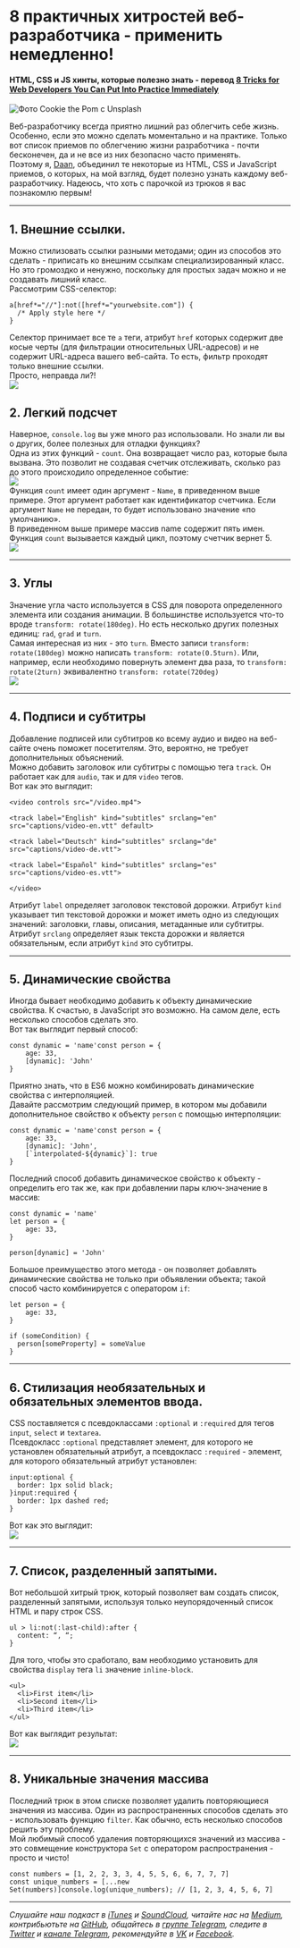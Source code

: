 # 8 практичных хитростей веб-разработчика - применить немедленно!
#### HTML, CSS и JS хинты, которые полезно знать - перевод [8 Tricks for Web Developers You Can Put Into Practice Immediately](https://levelup.gitconnected.com/8-tricks-for-web-developers-you-can-put-into-practice-immediately-98079e65fd7d)
![Фото Cookie the Pom с Unsplash](https://cdn-images-1.medium.com/max/600/1*KqPUfEEErHiexvE_WKbUZQ.jpeg)

Веб-разработчику всегда приятно лишний раз облегчить себе жизнь. Особенно, если это можно сделать моментально и на практике. Только вот список приемов по облегчению жизни разработчика - почти бесконечен, да и не все из них безопасно часто применять.   
Поэтому я, [Daan](https://medium.com/@daaaan), объединил те некоторые из HTML, CSS и JavaScript приемов, о которых, на мой взгляд, будет полезно узнать каждому веб-разработчику. Надеюсь, что хоть с парочкой из трюков я вас познакомлю первым!   
***

## 1. Внешние ссылки.
Можно стилизовать ссылки разными методами; один из способов это сделать - приписать ко внешним ссылкам специализированный класс. Но это громоздко и ненужно, поскольку для простых задач можно и не создавать лишний класс.   
Рассмотрим CSS-селектор:   

```
a[href*="//"]:not([href*="yourwebsite.com"]) {
  /* Apply style here */
}
```   

Селектор принимает все те ```a``` теги, атрибут ```href``` которых содержит две косые черты (для фильтрации относительных URL-адресов) и не содержит URL-адреса вашего веб-сайта. То есть, фильтр проходят только внешние ссылки.   
Просто, неправда ли?!   
![](https://cdn-images-1.medium.com/max/600/1*HKFgRD-lvgCATTnlDJQpEw.png)   

## 2. Легкий подсчет
Наверное, ```console.log``` вы уже много раз использовали. Но знали ли вы о других, более полезных для отладки функциях?   
Одна из этих функций - ```count```. Она возвращает число раз, которые была вызвана. Это позволит не создавая счетчик отслеживать, сколько раз до этого происходило определенное событие:   
![](https://miro.medium.com/max/700/1*qfEEJVnRVYcJLlQjnlDWOA.png)   
Функция ```count``` имеет один аргумент - ```Name```, в приведенном выше примере. Этот аргумент работает как идентификатор счетчика. Если аргумент ```Name``` не передан, то будет использовано значение «по умолчанию».   
В приведенном выше примере массив name содержит пять имен. Функция ```count``` вызывается каждый цикл, поэтому счетчик вернет 5.   
![](https://miro.medium.com/max/700/1*PxwHIWyH4JwKj3CE11QYEA.png)   
***

## 3. Углы
Значение угла часто используется в CSS для поворота определенного элемента или создания анимации. В большинстве используется что-то вроде ```transform: rotate(180deg)```. Но есть несколько других полезных единиц: ```rad```, ```grad``` и ```turn```.   
Самая интересная из них - это ```turn```. Вместо записи ```transform: rotate(180deg)``` можно написать ```transform: rotate(0.5turn)```. Или, например, если необходимо повернуть элемент два раза, то ```transform: rotate(2turn)``` эквивалентно ```transform: rotate(720deg)```   
![](https://miro.medium.com/max/700/1*NYo2to6xFIm9mjOoXkkpbg.png)   
***

## 4. Подписи и субтитры
Добавление подписей или субтитров ко всему аудио и видео на веб-сайте очень поможет посетителям. Это, вероятно, не требует дополнительных объяснений.   
Можно добавить заголовок или субтитры с помощью тега ```track```. Он работает как для ```audio```, так и для ```video``` тегов.   
Вот как это выглядит:   

```
<video controls src="/video.mp4">

<track label="English" kind="subtitles" srclang="en" src="captions/video-en.vtt" default>

<track label="Deutsch" kind="subtitles" srclang="de" src="captions/video-de.vtt">

<track label="Español" kind="subtitles" srclang="es" src="captions/video-es.vtt">

</video>
```   

Атрибут ```label``` определяет заголовок текстовой дорожки. Атрибут ```kind``` указывает тип текстовой дорожки и может иметь одно из следующих значений: заголовки, главы, описания, метаданные или субтитры. Атрибут ```srclang``` определяет язык текста дорожки и является обязательным, если атрибут ```kind``` это субтитры.   
***

## 5. Динамические свойства
Иногда бывает необходимо добавить к объекту динамические свойства. К счастью, в JavaScript это возможно. На самом деле, есть несколько способов сделать это.   
Вот так выглядит первый способ:   

```
const dynamic = 'name'const person = {
    age: 33,
    [dynamic]: 'John'
}
```   

Приятно знать, что в ES6 можно комбинировать динамические свойства с интерполяцией.   
Давайте рассмотрим следующий пример, в котором мы добавили дополнительное свойство к объекту ```person``` с помощью интерполяции:   

```
const dynamic = 'name'const person = {
    age: 33,
    [dynamic]: 'John',
    [`interpolated-${dynamic}`]: true
}
```   

Последний способ добавить динамическое свойство к объекту - определить его так же, как при добавлении пары ключ-значение в массив:   

```
const dynamic = 'name'
let person = {
    age: 33,
}

person[dynamic] = 'John'
```   

Большое преимущество этого метода - он позволяет добавлять динамические свойства не только при объявлении объекта; такой способ часто комбинируется с оператором ```if```:   

```
let person = {
    age: 33,
}

if (someCondition) {
  person[someProperty] = someValue
}
```   
***

## 6. Стилизация необязательных и обязательных элементов ввода.
CSS поставляется с псевдоклассами ```:optional``` и ```:required``` для тегов ```input```, ```select``` и ```textarea```.   
Псевдокласс ```:optional``` представляет элемент, для которого не установлен обязательный атрибут, а псевдокласс ```:required``` - элемент, для которого обязательный атрибут установлен:   

```
input:optional {
  border: 1px solid black;
}input:required {
  border: 1px dashed red;
}
```   

Вот как это выглядит:   
![](https://miro.medium.com/max/700/1*6GPuyCBKBE0yBxSGwOT4kw.png)   
***

## 7. Список, разделенный запятыми.
Вот небольшой хитрый трюк, который позволяет вам создать список, разделенный запятыми, используя только неупорядоченный список HTML и пару строк CSS.   

```
ul > li:not(:last-child):after {
  content: “, “;
}
```   

Для того, чтобы это сработало, вам необходимо установить для свойства ```display``` тега ```li``` значение ```inline-block```.   

```
<ul>
  <li>First item</li>
  <li>Second item</li>
  <li>Third item</li>
</ul>
```   

Вот как выглядит результат:   
![](https://miro.medium.com/max/700/1*Tns9BFDgnKXmTQx99S3LzA.png)   
***

## 8. Уникальные значения массива
Последний трюк в этом списке позволяет удалить повторяющиеся значения из массива. Один из распространенных способов сделать это - использовать функцию ```filter```.    Как обычно, есть несколько способов решить эту проблему.   
Мой любимый способ удаления повторяющихся значений из массива - это совмещение конструктора ```Set``` с оператором распространения - просто и чисто!   

```
const numbers = [1, 2, 2, 3, 3, 4, 5, 5, 6, 6, 7, 7, 7]
const unique_numbers = [...new Set(numbers)]console.log(unique_numbers); // [1, 2, 3, 4, 5, 6, 7]
```   

***
*Слушайте наш подкаст в [iTunes](https://itunes.apple.com/ru/podcast/девшахта/id1226773343) и [SoundCloud](https://soundcloud.com/devschacht), читайте нас на [Medium](https://medium.com/devschacht), контрибьютьте на [GitHub](https://github.com/devSchacht), общайтесь в [группе Telegram](https://t.me/devSchacht), следите в [Twitter](https://twitter.com/DevSchacht) и [канале Telegram](https://t.me/devSchachtChannel), рекомендуйте в [VK](https://vk.com/devschacht) и [Facebook](https://www.facebook.com/devSchacht).*
